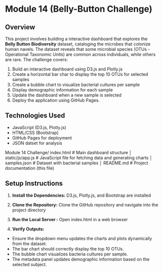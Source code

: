 # Module 14 (Belly-Button Challenge)

## **Overview**
This project involves building a interactive dashboard that explores the **Belly Button Biodiversity** dataset, cataloging the microbes that colonize human navels. The dataset reveals that some microbial species (OTUs - Operational Taxonomic Units) are common across individuals, while others are rare.
The challenge covers:
1. Build an interactive dashboard using D3.js and Plotly.js 
2. Create a horizontal bar char to display the top 10 OTUs for selected samples
3. Create a bubble chart to visualize bacterial cultures per sample
4. Display demographic information for each sample 
5. Update the dashboard when a new sample is selected 
6. Deploy the application using GitHub Pages.  

## **Technologies Used**
- JavaScript (D3.js, Plotly.js)
- HTML/CSS (Bootstrap)
- GitHub Pages for deployment
- JSON datset for analysis 

Module 14 Challenge/
    index.html              # Main dashboard structure 
│   static/js/app.js        # JavaScript file for fetching data and generating charts
│   samples.json            # Dataset with bacterial samples 
│   README.md           # Project documentation (this file)

## **Setup Instructions**
1. **Install the Dependencies:**
D3.js, Plotly.js, and Bootstrap are installed 

2. **Clone the Repository:**
Clone the GitHub repository and navigate into the project directory

3. **Run the Local Server :**
Open index.html in a web browser

5. **Verify Outputs:** 
- Ensure the dropdown menu updates the charts and plots dynamically from the dataset.
- The bar chart should correctly display the top 10 OTUs.
- The bubble chart visualizes bacteria cultures per sample. 
- The metadata panel updates demographic information based on the selected subject. 

